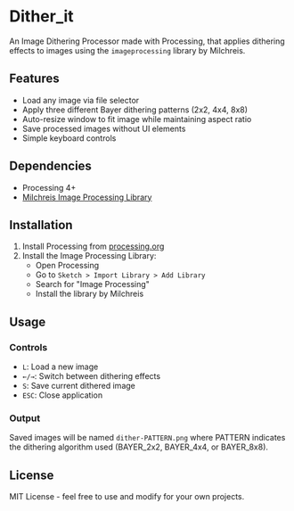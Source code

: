 # Dither_it

An Image Dithering Processor made with Processing, that applies dithering effects to images using the `imageprocessing` library by Milchreis.

## Features

- Load any image via file selector
- Apply three different Bayer dithering patterns (2x2, 4x4, 8x8)
- Auto-resize window to fit image while maintaining aspect ratio
- Save processed images without UI elements
- Simple keyboard controls

## Dependencies

- Processing 4+
- [Milchreis Image Processing Library](https://github.com/Milchreis/processing-imageprocessing)

## Installation

1. Install Processing from [processing.org](https://processing.org)
2. Install the Image Processing Library:
   - Open Processing
   - Go to `Sketch > Import Library > Add Library`
   - Search for "Image Processing"
   - Install the library by Milchreis

## Usage

### Controls

- `L`: Load a new image
- `←/→`: Switch between dithering effects
- `S`: Save current dithered image
- `ESC`: Close application

### Output

Saved images will be named `dither-PATTERN.png` where PATTERN indicates the dithering algorithm used (BAYER_2x2, BAYER_4x4, or BAYER_8x8).

## License

MIT License - feel free to use and modify for your own projects.
